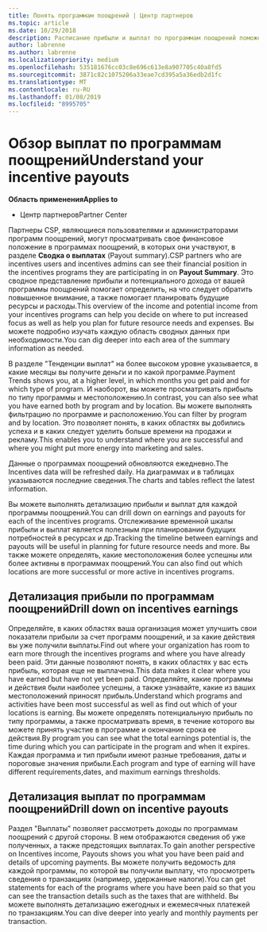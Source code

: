 ```yaml
---
title: Понять программам поощрений | Центр партнеров
ms.topic: article
ms.date: 10/29/2018
description: Расписание прибыли и выплат по программам поощрений поможет вам планировать свои действия.
author: labrenne
ms.author: labrenne
ms.localizationpriority: medium
ms.openlocfilehash: 535181676cc03c8e696c613e8a907705c40a8fd5
ms.sourcegitcommit: 3871c82c1075206a33eae7cd395a5a36edb2d1fc
ms.translationtype: MT
ms.contentlocale: ru-RU
ms.lasthandoff: 01/08/2019
ms.locfileid: "8995705"
---
```

# <a name="understand-your-incentive-payouts"></a><span data-ttu-id="39f83-103">Обзор выплат по программам поощрений</span><span class="sxs-lookup"><span data-stu-id="39f83-103">Understand your incentive payouts</span></span>

**<span data-ttu-id="39f83-104">Область применения</span><span class="sxs-lookup"><span data-stu-id="39f83-104">Applies to</span></span>**

-  <span data-ttu-id="39f83-105">Центр партнеров</span><span class="sxs-lookup"><span data-stu-id="39f83-105">Partner Center</span></span>


<span data-ttu-id="39f83-106">Партнеры CSP, являющиеся пользователями и администраторами программ поощрений, могут просматривать свое финансовое положение в программах поощрений, в которых они участвуют, в разделе **Сводка о выплатах** (Payout summary).</span><span class="sxs-lookup"><span data-stu-id="39f83-106">CSP partners who are incentives users and incentives admins can see their financial position in the incentives programs they are participating in on **Payout Summary**.</span></span> <span data-ttu-id="39f83-107">Это сводное представление прибыли и потенциального дохода от вашей программы поощрений помогает определить, на что следует обратить повышенное внимание, а также помогает планировать будущие ресурсы и расходы.</span><span class="sxs-lookup"><span data-stu-id="39f83-107">This overview of the income and potential income from your incentives programs can help you decide on where to put increased focus as well as help you plan for future resource needs and expenses.</span></span> <span data-ttu-id="39f83-108">Вы можете подробно изучать каждую область сводных данных при необходимости.</span><span class="sxs-lookup"><span data-stu-id="39f83-108">You can dig deeper into each area of the summary information as needed.</span></span> 

<span data-ttu-id="39f83-109">В разделе "Тенденции выплат" на более высоком уровне указывается, в какие месяцы вы получите деньги и по какой программе.</span><span class="sxs-lookup"><span data-stu-id="39f83-109">Payment Trends shows you, at a higher level, in which months you get paid and for which type of program.</span></span> <span data-ttu-id="39f83-110">И наоборот, вы можете просматривать прибыль по типу программы и местоположению.</span><span class="sxs-lookup"><span data-stu-id="39f83-110">In contrast, you can also see what you have earned both by program and by location.</span></span> <span data-ttu-id="39f83-111">Вы можете выполнять фильтрацию по программе и расположению.</span><span class="sxs-lookup"><span data-stu-id="39f83-111">You can filter by program and by location.</span></span> <span data-ttu-id="39f83-112">Это позволяет понять, в каких областях вы добились успеха и в каких следует уделить больше времени на продажи и рекламу.</span><span class="sxs-lookup"><span data-stu-id="39f83-112">This enables you to understand where you are successful and where you might put more energy into marketing and sales.</span></span>

<span data-ttu-id="39f83-113">Данные о программах поощрений обновляются ежедневно.</span><span class="sxs-lookup"><span data-stu-id="39f83-113">The Incentives data will be refreshed daily.</span></span> <span data-ttu-id="39f83-114">На диаграммах и в таблицах указываются последние сведения.</span><span class="sxs-lookup"><span data-stu-id="39f83-114">The charts and tables reflect the latest information.</span></span>

<span data-ttu-id="39f83-115">Вы можете выполнять детализацию прибыли и выплат для каждой программы поощрений.</span><span class="sxs-lookup"><span data-stu-id="39f83-115">You can drill down on earnings and payouts for each of the incentives programs.</span></span> <span data-ttu-id="39f83-116">Отслеживание временной шкалы прибыли и выплат является полезным при планировании будущих потребностей в ресурсах и др.</span><span class="sxs-lookup"><span data-stu-id="39f83-116">Tracking the timeline between earnings and payouts will be useful in planning for future resource needs and more.</span></span> <span data-ttu-id="39f83-117">Вы также можете определять, какие местоположения более успешны или более активны в программах поощрений.</span><span class="sxs-lookup"><span data-stu-id="39f83-117">You can also find out which locations are more successful or more active in incentives programs.</span></span> 

## <a name="drill-down-on-incentives-earnings"></a><span data-ttu-id="39f83-118">Детализация прибыли по программам поощрений</span><span class="sxs-lookup"><span data-stu-id="39f83-118">Drill down on incentives earnings</span></span>
<span data-ttu-id="39f83-119">Определяйте, в каких областях ваша организация может улучшить свои показатели прибыли за счет программ поощрений, и за какие действия вы уже получили выплаты.</span><span class="sxs-lookup"><span data-stu-id="39f83-119">Find out where your organization has room to earn more through the incentives programs and where you have already been paid.</span></span> <span data-ttu-id="39f83-120">Эти данные позволяют понять, в каких областях у вас есть прибыль, которая еще не выплачена.</span><span class="sxs-lookup"><span data-stu-id="39f83-120">This data makes it clear where you have earned but have not yet been paid.</span></span>  <span data-ttu-id="39f83-121">Определяйте, какие программы и действия были наиболее успешны, а также узнавайте, какие из ваших местоположений приносят прибыль.</span><span class="sxs-lookup"><span data-stu-id="39f83-121">Understand which programs and activities have been most successful as well as find out which of your locations is earning.</span></span> <span data-ttu-id="39f83-122">Вы можете определять потенциальную прибыль по типу программы, а также просматривать время, в течение которого вы можете принять участие в программе и окончание срока ее действия.</span><span class="sxs-lookup"><span data-stu-id="39f83-122">By program you can see what the total earnings potential is, the time during which you can participate in the program and when it expires.</span></span> <span data-ttu-id="39f83-123">Каждая программа и тип прибыли имеют разные требования, даты и пороговые значения прибыли.</span><span class="sxs-lookup"><span data-stu-id="39f83-123">Each program and type of earning will have different requirements,dates, and maximum earnings thresholds.</span></span> 

## <a name="drill-down-on-incentive-payouts"></a><span data-ttu-id="39f83-124">Детализация выплат по программам поощрений</span><span class="sxs-lookup"><span data-stu-id="39f83-124">Drill down on incentive payouts</span></span>
<span data-ttu-id="39f83-125">Раздел "Выплаты" позволяет рассмотреть доходы по программам поощрений с другой стороны. В нем отображаются сведения об уже полученных, а также предстоящих выплатах.</span><span class="sxs-lookup"><span data-stu-id="39f83-125">To gain another perspective on Incentives income, Payouts shows you what you have been paid and details of upcoming payments.</span></span> <span data-ttu-id="39f83-126">Вы можете получить ведомость для каждой программы, по которой вы получили выплату, что просмотреть сведения о транзакциях (например, удержанные налоги).</span><span class="sxs-lookup"><span data-stu-id="39f83-126">You can get statements for each of the programs where you have been paid so that you can see the transaction details such as the taxes that are withheld.</span></span> <span data-ttu-id="39f83-127">Вы можете выполнять детализацию ежегодных и ежемесячных платежей по транзакциям.</span><span class="sxs-lookup"><span data-stu-id="39f83-127">You can dive deeper into yearly and monthly payments per transaction.</span></span>